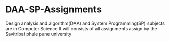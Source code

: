 # DAA-SP-Assignments
Design analysis and algorithm(DAA) and  System Programming(SP) subjects are in Computer Science.It will consists of all assignments assign by the Savitribai phule pune university
